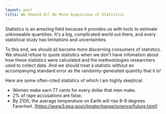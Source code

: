```yaml
---
layout: post
title: We Should All Be More Suspicious of Statistics
---
```


Statistics is an amazing field because it provides us with tools to estimate unknowable quantities. It's a big, complicated world out there, and every statistical study has limitations and uncertainties.

To this end, we should all become more discerning consumers of statistics.  We should refuse to quote statistics when we don't have 
infomation about how these statistics were calculated and the methodologies researchers used to collect data.  And we should treat a statistic without an accompanying standard error as the randomly-generated quantity that it is!

Here are some often-cited statistics of which I am highly skeptical:

* Women make earn 77 cents for every dollar that men make.
* 2% of rape accusations are false.
* By 2100, the average temperature on Earth will rise 8-9 degrees Farenheit. [https://www3.epa.gov/climatechange/science/future.html]
